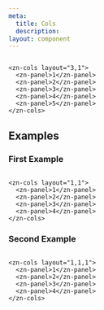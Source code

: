 ```yaml
---
meta:
  title: Cols
  description:
layout: component
---
```


```html:preview

<zn-cols layout="3,1">
  <zn-panel>1</zn-panel>
  <zn-panel>2</zn-panel>
  <zn-panel>3</zn-panel>
  <zn-panel>4</zn-panel>
  <zn-panel>5</zn-panel>
</zn-cols>
```

## Examples

### First Example

```html:preview

<zn-cols layout="1,1">
  <zn-panel>1</zn-panel>
  <zn-panel>2</zn-panel>
  <zn-panel>3</zn-panel>
  <zn-panel>4</zn-panel>
</zn-cols>
```

### Second Example

```html:preview

<zn-cols layout="1,1,1">
  <zn-panel>1</zn-panel>
  <zn-panel>2</zn-panel>
  <zn-panel>3</zn-panel>
  <zn-panel>4</zn-panel>
</zn-cols>
```


